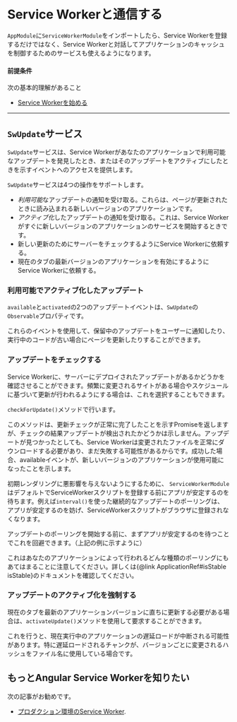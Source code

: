 # Service Workerと通信する

`AppModule`に`ServiceWorkerModule`をインポートしたら、Service Workerを登録するだけではなく、Service Workerと対話してアプリケーションのキャッシュを制御するためのサービスも使えるようになります。

#### 前提条件

次の基本的理解があること
* [Service Workerを始める](guide/service-worker-getting-started)

<hr />


## `SwUpdate`サービス

`SwUpdate`サービスは、Service Workerがあなたのアプリケーションで利用可能なアップデートを発見したとき、またはそのアップデートをアクティブにしたときを示すイベントへのアクセスを提供します。

`SwUpdate`サービスは4つの操作をサポートします。
* *利用可能*なアップデートの通知を受け取る。これらは、ページが更新されたときに読み込まれる新しいバージョンのアプリケーションです。
* *アクティブ化*したアップデートの通知を受け取る。これは、Service Workerがすぐに新しいバージョンのアプリケーションのサービスを開始するときです。
* 新しい更新のためにサーバーをチェックするようにService Workerに依頼する。
* 現在のタブの最新バージョンのアプリケーションを有効にするようにService Workerに依頼する。

### 利用可能でアクティブ化したアップデート

`available`と`activated`の2つのアップデートイベントは、`SwUpdate`の`Observable`プロパティです。

<code-example path="service-worker-getting-started/src/app/log-update.service.ts" linenums="false" header="log-update.service.ts" region="sw-update"> </code-example>


これらのイベントを使用して、保留中のアップデートをユーザーに通知したり、実行中のコードが古い場合にページを更新したりすることができます。

### アップデートをチェックする

Service Workerに、サーバーにデプロイされたアップデートがあるかどうかを確認させることができます。頻繁に変更されるサイトがある場合やスケジュールに基づいて更新が行われるようにする場合は、これを選択することもできます。

`checkForUpdate()`メソッドで行います。

<code-example path="service-worker-getting-started/src/app/check-for-update.service.ts" linenums="false" header="check-for-update.service.ts"> </code-example>


このメソッドは、更新チェックが正常に完了したことを示すPromiseを返しますが、チェックの結果アップデートが検出されたかどうかは示しません。アップデートが見つかったとしても、Service Workerは変更されたファイルを正常にダウンロードする必要があり、まだ失敗する可能性があるからです。成功した場合、availableイベントが、新しいバージョンのアプリケーションが使用可能になったことを示します。

<div class="alert is-important">

初期レンダリングに悪影響を与えないようにするために、 `ServiceWorkerModule`はデフォルトでServiceWorkerスクリプトを登録する前にアプリが安定するのを待ちます。例えば`interval()`を使った継続的なアップデートのポーリングは、アプリが安定するのを妨げ、ServiceWorkerスクリプトがブラウザに登録されなくなります。

アップデートのポーリングを開始する前に、まずアプリが安定するのを待つことでこれを回避できます。（上記の例に示すように）

これはあなたのアプリケーションによって行われるどんな種類のポーリングにもあてはまることに注意してください。詳しくは{@link ApplicationRef#isStable isStable}のドキュメントを確認してください。

</div>

### アップデートのアクティブ化を強制する

現在のタブを最新のアプリケーションバージョンに直ちに更新する必要がある場合は、`activateUpdate()`メソッドを使用して要求することができます。

<code-example path="service-worker-getting-started/src/app/prompt-update.service.ts" linenums="false" header="prompt-update.service.ts" region="sw-activate"> </code-example>

これを行うと、現在実行中のアプリケーションの遅延ロードが中断される可能性があります。特に遅延ロードされるチャンクが、バージョンごとに変更されるハッシュをファイル名に使用している場合です。

## もっとAngular Service Workerを知りたい

次の記事がお勧めです。
* [プロダクション環境のService Worker](guide/service-worker-devops).
